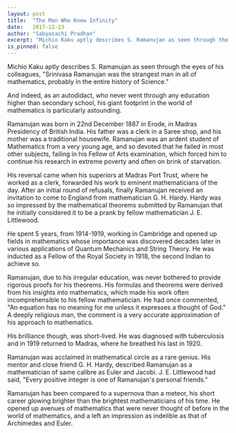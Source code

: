 ```yaml
---
layout: post
title:  "The Man Who Knew Infinity"
date:   2017-12-23
author: "Sabyasachi Pradhan"
excerpt: "Michio Kaku aptly describes S. Ramanujan as seen through the eyes of his colleagues, 'Srinivasa Ramanujan was the strangest man in all of mathematics, probably in the entire history of Science.'"
is_pinned: false
---
```


Michio Kaku aptly describes S. Ramanujan as seen through the eyes of his colleagues, "Srinivasa Ramanujan was the strangest man in all of mathematics, probably in the entire history of Science."

And indeed, as an autodidact, who never went through any education higher than secondary school, his giant footprint in the world of mathematics is particularly astounding.

Ramanujan was born in 22nd December 1887 in Erode, in Madras Presidency of British India. His father was a clerk in a Saree shop, and his mother was a traditional housewife. Ramanujan was an ardent student of Mathematics from a very young age, and so devoted that he failed in most other subjects, failing in his Fellow of Arts examination, which forced him to continue his research in extreme poverty and often on brink of starvation.

His reversal came when his superiors at Madras Port Trust, where he worked as a clerk, forwarded his work to eminent mathematicians of the day. After an initial round of refusals, finally Ramanujan received an invitation to come to England from mathematician G. H. Hardy. Hardy was so impressed by the mathematical theorems submitted by Ramanujan that he initially considered it to be a prank by fellow mathematician J. E. Littlewood.

He spent 5 years, from 1914-1919, working in Cambridge and opened up fields in mathematics whose importance was discovered decades later in various applications of Quantum Mechanics and String Theory. He was inducted as a Fellow of the Royal Society in 1918, the second Indian to achieve so.

Ramanujan, due to his irregular education, was never bothered to provide rigorous proofs for his theorems. His formulas and theorems were derived from his insights into mathematics, which made his work often incomprehensible to his fellow mathematician. He had once commented, "An equation has no meaning for me unless it expresses a thought of God." A deeply religious man, the comment is a very accurate approximation of his approach to mathematics.

His brilliance though, was short-lived. He was diagnosed with tuberculosis and in 1919 returned to Madras, where he breathed his last in 1920.

Ramanujan was acclaimed in mathematical circle as a rare genius. His mentor and close friend G. H. Hardy, described Ramanujan as a mathematician of same calibre as Euler and Jacobi. J. E. Littlewood had said, "Every positive integer is one of Ramanujan's personal friends."

Ramanujan has been compared to a supernova than a meteor, his short career glowing brighter than the brightest mathematicians of his time. He opened up avenues of mathematics that were never thought of before in the world of mathematics, and a left an impression as indelible as that of Archimedes and Euler.

